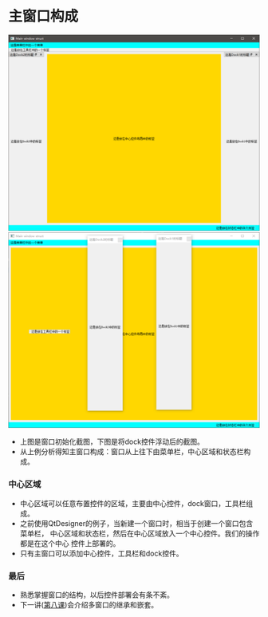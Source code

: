 # 主窗口构成  
![mainwindow](../Addition/mainwindow.png)   
![maindock](../Addition/mainwindow_dock.png)   

* 上图是窗口初始化截图，下图是将dock控件浮动后的截图。
* 从上例分析得知主窗口构成：窗口从上往下由菜单栏，中心区域和状态栏构成。

### 中心区域 
* 中心区域可以任意布置控件的区域，主要由中心控件，dock窗口，工具栏组成。    
* 之前使用QtDesigner的例子，当新建一个窗口时，相当于创建一个窗口包含菜单栏，
中心区域和状态栏，然后在中心区域放入一个中心控件。我们的操作都是在这个中心
控件上部署的。  
* 只有主窗口可以添加中心控件，工具栏和dock控件。  

### 最后  
* 熟悉掌握窗口的结构，以后控件部署会有条不紊。
* 下一讲([第八课](../Lesson_8.窗口嵌套/readme.md))会介绍多窗口的继承和嵌套。
